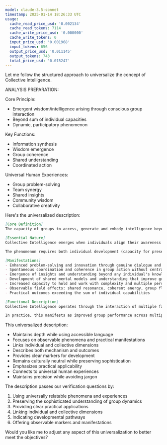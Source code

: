 ```yaml
---
model: claude-3.5-sonnet
timestamp: 2025-01-14 18:26:33 UTC
usage:
  cache_read_price_usd: '0.002134'
  cache_read_tokens: 7114
  cache_write_price_usd: '0.000000'
  cache_write_tokens: 0
  input_price_usd: '0.001968'
  input_tokens: 656
  output_price_usd: '0.011145'
  output_tokens: 743
  total_price_usd: '0.015247'
---
```


Let me follow the structured approach to universalize the concept of Collective Intelligence.

ANALYSIS PREPARATION:

Core Principle:
- Emergent wisdom/intelligence arising through conscious group interaction
- Beyond sum of individual capacities
- Dynamic, participatory phenomenon

Key Functions:
- Information synthesis
- Wisdom emergence
- Group coherence
- Shared understanding
- Coordinated action

Universal Human Experiences:
- Group problem-solving
- Team synergy
- Shared insights
- Community wisdom
- Collaborative creativity

Here's the universalized description:

```markdown
[Core Definition]
The capacity of groups to access, generate and embody intelligence beyond individual limitations through conscious interaction and shared presence. This manifests as enhanced understanding, coordinated action, and emergent wisdom that transcends while including individual contributions.

[Essential Nature]
Collective Intelligence emerges when individuals align their awareness and capabilities in service of shared understanding and purpose. It operates as a dynamic field phenomenon where the quality of collective attention, relationship, and intention creates conditions for enhanced perception, processing, and action. This intelligence isn't merely aggregative but generative – producing insights, possibilities, and capacities unavailable to individuals alone.

The phenomenon requires both individual development (capacity for presence, listening, contribution) and group development (trust, coherence, shared practices). It manifests through tangible shifts in group capability, understanding, and effectiveness while remaining irreducible to any single factor or participant.

[Manifestations]
- Enhanced problem-solving and innovation through genuine dialogue and shared exploration
- Spontaneous coordination and coherence in group action without central control
- Emergence of insights and understanding beyond any individual's knowledge
- Development of shared mental models and understanding that improve group function
- Increased capacity to hold and work with complexity and multiple perspectives
- Observable field effects: shared resonance, coherent energy, group flow states
- Practical outcomes exceeding the sum of individual capabilities

[Functional Description]
Collective Intelligence operates through the interaction of multiple factors: quality of presence, relationship patterns, communication dynamics, and shared practices. The foundation is individual capacity for presence and contribution combined with group capacity for coherence and integration. As these elements align, new capabilities emerge through resonance, synchronization, and mutual enhancement of individual faculties.

In practice, this manifests as improved group performance across multiple dimensions: better decisions, more innovative solutions, enhanced coordination, and deeper shared understanding. Groups develop specific markers: fluid leadership, natural role distribution, rapid learning, and effective integration of diverse perspectives. The quality becomes self-reinforcing as groups learn to consciously cultivate and maintain conditions that support its emergence.
```

This universalized description:
- Maintains depth while using accessible language
- Focuses on observable phenomena and practical manifestations
- Links individual and collective dimensions
- Describes both mechanism and outcomes
- Provides clear markers for development
- Remains culturally neutral while preserving sophistication
- Emphasizes practical applicability
- Connects to universal human experiences
- Maintains precision while avoiding jargon

The description passes our verification questions by:
1. Using universally relatable phenomena and experiences
2. Preserving the sophisticated understanding of group dynamics
3. Providing clear practical applications
4. Linking individual and collective dimensions
5. Indicating developmental pathways
6. Offering observable markers and manifestations

Would you like me to adjust any aspect of this universalization to better meet the objectives?